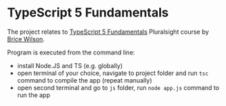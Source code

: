 # TypeScript 5 Fundamentals

The project relates to [TypeScript 5 Fundamentals](https://app.pluralsight.com/library/courses/typescript-5-fundamentals/table-of-contents) Pluralsight course by [Brice Wilson](https://app.pluralsight.com/profile/author/brice-wilson).

Program is executed from the command line:

- install Node.JS and TS (e.g. globally)
- open terminal of your choice, navigate to project folder and run `tsc` command to compile the app (repeat manually)
- open second terminal and go to `js` folder, run `node app.js` command to run the app
